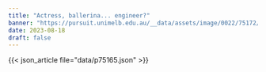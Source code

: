 ```yaml
---
title: "Actress, ballerina... engineer?"
banner: "https://pursuit.unimelb.edu.au/__data/assets/image/0022/75172/Actress,-ballerina...-engineer_e3687f75-9295-4de7-ae57-be5b5ceba53b.jpg"
date: 2023-08-18
draft: false
---
```


{{< json_article file="data/p75165.json" >}}